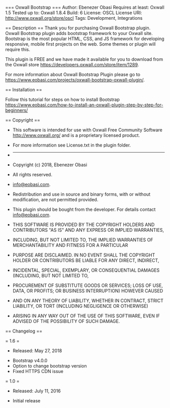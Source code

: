 === Oxwall Bootstrap ===
Author: Ebenezer Obasi
Requires at least: Oxwall 1.5
Tested up to: Oxwall 1.8.4
Build: 6
License: OSCL
License URI: http://www.oxwall.org/store/oscl
Tags: 	Development, Integrations

== Description ==
Thank you for purchasing Oxwall Bootstrap plugin. Oxwall Bootstrap plugin adds bootstrap framework to your Oxwall site. Bootstrap is the most popular HTML, CSS, and JS framework for developing responsive, mobile first projects on the web. Some themes or plugin will require this.

This plugin is FREE and we have made it available for you to download from the Oxwall store https://developers.oxwall.com/store/item/1289.

For more information about Oxwall Bootstrap Plugin please go to https://www.eobasi.com/projects/oxwall-bootstrap-oxwall-plugin/.

== Installation ==

Follow this tutorial for steps on how to install Bootstrap https://www.eobasi.com/how-to-install-an-oxwall-plugin-step-by-step-for-beginners/

== Copyright ==
 * This software is intended for use with Oxwall Free Community Software http://www.oxwall.org/ and is a proprietary licensed product. 
 * For more information see License.txt in the plugin folder.

 * ---
 * Copyright (c) 2018, Ebenezer Obasi
 * All rights reserved.
 * info@eobasi.com.

 * Redistribution and use in source and binary forms, with or without modification, are not permitted provided.

 * This plugin should be bought from the developer. For details contact info@eobasi.com.

 * THIS SOFTWARE IS PROVIDED BY THE COPYRIGHT HOLDERS AND CONTRIBUTORS "AS IS" AND ANY EXPRESS OR IMPLIED WARRANTIES,
 * INCLUDING, BUT NOT LIMITED TO, THE IMPLIED WARRANTIES OF MERCHANTABILITY AND FITNESS FOR A PARTICULAR
 * PURPOSE ARE DISCLAIMED. IN NO EVENT SHALL THE COPYRIGHT HOLDER OR CONTRIBUTORS BE LIABLE FOR ANY DIRECT, INDIRECT,
 * INCIDENTAL, SPECIAL, EXEMPLARY, OR CONSEQUENTIAL DAMAGES (INCLUDING, BUT NOT LIMITED TO,
 * PROCUREMENT OF SUBSTITUTE GOODS OR SERVICES; LOSS OF USE, DATA, OR PROFITS; OR BUSINESS INTERRUPTION) HOWEVER CAUSED
 * AND ON ANY THEORY OF LIABILITY, WHETHER IN CONTRACT, STRICT LIABILITY, OR TORT (INCLUDING NEGLIGENCE OR OTHERWISE)
 * ARISING IN ANY WAY OUT OF THE USE OF THIS SOFTWARE, EVEN IF ADVISED OF THE POSSIBILITY OF SUCH DAMAGE.
 
 == Changelog ==
 
 = 1.6 =
 * Released: May 27, 2018
 
 - Bootstrap v4.0.0
 - Option to change bootstrap version
 - Fixed HTTPS CDN issue
 
 = 1.0 = 
 * Released: July 11, 2016
 - Initial release
